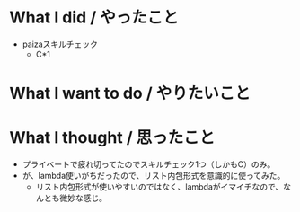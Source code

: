 # What I did / やったこと
- paizaスキルチェック
  - C\*1

# What I want to do / やりたいこと

# What I thought / 思ったこと
- プライベートで疲れ切ってたのでスキルチェック1つ（しかもC）のみ。
- が、lambda使いがちだったので、リスト内包形式を意識的に使ってみた。
  - リスト内包形式が使いやすいのではなく、lambdaがイマイチなので、なんとも微妙な感じ。
